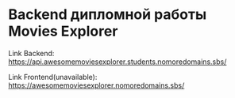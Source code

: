 # Backend дипломной работы Movies Explorer
Link Backend: https://api.awesomemoviesexplorer.students.nomoredomains.sbs/

Link Frontend(unavailable): https://awesomemoviesexplorer.nomoredomains.sbs/
